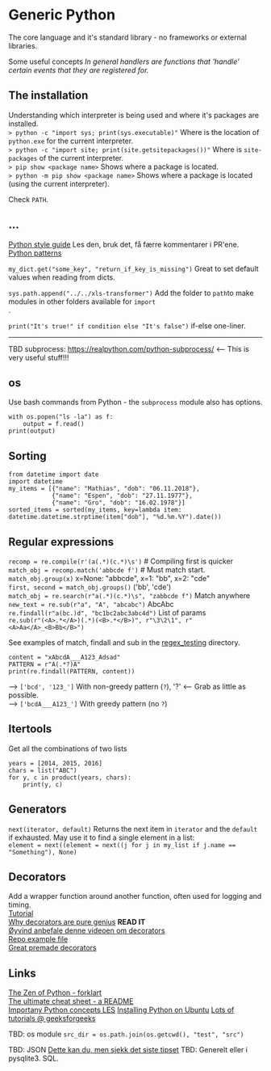 # Generic Python
The core language and it's standard library - no frameworks or external libraries.

Some useful concepts
*In general handlers are functions that 'handle' certain events that they are registered for.*

## The installation
Understanding which interpreter is being used and where it's packages are installed.  
`> python -c "import sys; print(sys.executable)"` Where is the location of `python.exe` for the current interpreter.  
`> python -c "import site; print(site.getsitepackages())"` Where is `site-packages` of the current interpreter.  
`> pip show <package name>` Shows where a package is located.  
`> python -m pip show <package name>` Shows where a package is located (using the current interpreter).  

Check `PATH`.  


## ...

[Python style guide](https://www.python.org/dev/peps/pep-0008/) Les den, bruk det, få færre kommentarer i PR'ene.  
[Python patterns](https://github.com/faif/python-patterns)  

`my_dict.get("some_key", "return_if_key_is_missing")`  Great to set default values when reading from dicts.<br/>


`sys.path.append("../../xls-transformer")` Add the folder to `path`to make modules in other folders available for `import`<br/>.



`print("It's true!" if condition else "It's false")`  if-else one-liner.  


---
TBD subprocess: https://realpython.com/python-subprocess/ <-- This is very useful stuff!!!

## os
Use bash commands from Python - the `subprocess` module also has options.  
```
with os.popen("ls -la") as f:
    output = f.read()
print(output)
```


## Sorting
```
from datetime import date
import datetime
my_items = [{"name": "Mathias", "dob": "06.11.2018"},
            {"name": "Espen", "dob": "27.11.1977"},
            {"name": "Gro", "dob": "16.02.1978"}]
sorted_items = sorted(my_items, key=lambda item: datetime.datetime.strptime(item["dob"], "%d.%m.%Y").date())
```

## Regular expressions
`recomp = re.compile(r'(a(.*)(c.*)\s')` # Compiling first is quicker  
`match_obj = recomp.match('abbcde f')` # Must match start.  
`match_obj.group(x)` x=None: "abbcde", x=1: "bb", x=2: "cde"  
`first, second = match_obj.groups()` ('bb', 'cde')  
`match_obj = re.search(r"a(.*)(c.*)\s", "zabbcde f")`  Match anywhere  
`new_text = re.sub(r"a", "A", "abcabc")`  AbcAbc  
`re.findall(r"a(bc.)d", "bc1bc2abc3abc4d")`  List of params  
`re.sub(r"(<A>.*</A>)(.*)(<B>.*</B>)", r"\3\2\1", r"<A>Aa</A>_<B>Bb</B>")`  

See examples of match, findall and sub in the [regex_testing](https://github.com/espegun/python_generic/tree/main/regex_testing) directory.


```
content = "xAbcdA___A123_Adsad"
PATTERN = r"A(.*?)A"
print(re.findall(PATTERN, content))
```  
--> `['bcd', '123_']` With non-greedy pattern (`?`), '?' <-- Grab as little as possible.  
--> `['bcdA___A123_']` With greedy pattern (no `?`)  


## Itertools
Get all the combinations of two lists  
```
years = [2014, 2015, 2016]
chars = list("ABC")
for y, c in product(years, chars):
    print(y, c)
```


## Generators
`next(iterator, default)` Returns the next item in `iterator` and the `default` if exhausted. May use it to find a single element in a list:  
`element = next((element = next((j for j in my_list if j.name == "Something"), None)`  

## Decorators
Add a wrapper function around another function, often used for logging and timing.  
[Tutorial](https://www.datacamp.com/community/tutorials/decorators-python)  
[Why decorators are pure genius](https://towardsdatascience.com/why-decorators-in-python-are-pure-genius-1e812949a81e) **READ IT**   
[Øyvind anbefale denne videoen om decorators](https://www.youtube.com/watch?v=MjHpMCIvwsY)  
[Repo example file](https://github.com/espegun/python_generic/blob/main/decorators.py)  
[Great premade decorators](https://towardsdatascience.com/10-fabulous-python-decorators-ab674a732871)  

## Links
[The Zen of Python - forklart](https://python.plainenglish.io/pythons-rules-programming-by-the-creator-of-the-code-26a6201ade4)  
[The ultimate cheat sheet - a README](https://github.com/gto76/python-cheatsheet)  
[Importany Python concepts LES](https://dacus-augustus.medium.com/top-12-most-important-python-concepts-24f59945a409)
[Installing Python on Ubuntu](http://ubuntuhandbook.org/index.php/2020/10/python-3-9-0-released-install-ppa-ubuntu/)
[Lots of tutorials @ geeksforgeeks](https://www.geeksforgeeks.org/python-programming-language/?ref=shm)  

TBD: os module
`src_dir = os.path.join(os.getcwd(), "test", "src")`  
    

TBD: JSON
[Dette kan du, men sjekk det siste tipset](https://medium.com/pythonland/6-tricks-to-effectively-use-json-in-python-3d66381a71ea)
TBD:
Generelt eller i pysqlite3. SQL.
